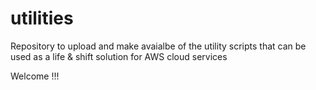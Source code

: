 # utilities
Repository to upload and make avaialbe of the utility scripts that can be used as a life & shift solution for AWS cloud services

Welcome !!!
